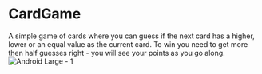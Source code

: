 # CardGame


A simple game of cards where you can guess if the next card has a higher, lower or an equal value as the current card. To win you need to get more then half guesses right - you will see your points as you go along. 
![Android Large - 1](https://user-images.githubusercontent.com/113100420/201707167-72fa0577-d2cc-47aa-afac-c41b5a858967.png)


